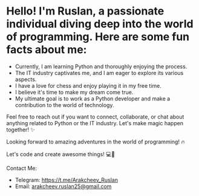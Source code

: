 # Hello! I'm Ruslan, a passionate individual diving deep into the world of programming. Here are some fun facts about me:

- Currently, I am learning Python and thoroughly enjoying the process.
- The IT industry captivates me, and I am eager to explore its various aspects.
- I have a love for chess and enjoy playing it in my free time.
- I believe it's time to make my dream come true.
- My ultimate goal is to work as a Python developer and make a contribution to the world of technology.

Feel free to reach out if you want to connect, collaborate, or chat about anything related to Python or the IT industry. Let's make magic happen together! ✨

Looking forward to amazing adventures in the world of programming! 🔥

Let's code and create awesome things! 💻🚀

Contact Me:
- Telegram: https://t.me/Arakcheev_Ruslan
- Email: arakcheev.ruslan25@gmail.com
